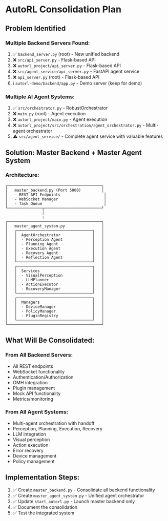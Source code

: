 # AutoRL Consolidation Plan

## Problem Identified

### Multiple Backend Servers Found:
1. ✅ `backend_server.py` (root) - New unified backend
2. ❌ `src/api_server.py` - Flask-based API
3. ❌ `autorl_project/api_server.py` - Flask-based API
4. ❌ `src/agent_service/api_server.py` - FastAPI agent service
5. ❌ `api_server.py` (root) - Flask-based API
6. ℹ️  `autorl-demo/backend/app.py` - Demo server (keep for demo)

### Multiple AI Agent Systems:
1. ✅ `src/orchestrator.py` - RobustOrchestrator
2. ❌ `main.py` (root) - Agent execution
3. ❌ `autorl_project/main.py` - Agent execution
4. ❌ `autorl_project/src/orchestration/agent_orchestrator.py` - Multi-agent orchestrator
5. ⚠️  `src/agent_service/` - Complete agent service with valuable features

## Solution: Master Backend + Master Agent System

### Architecture:
```
┌─────────────────────────────────────────┐
│   master_backend.py (Port 5000)         │
│   - REST API Endpoints                   │
│   - WebSocket Manager                    │
│   - Task Queue                           │
└───────────────┬─────────────────────────┘
                │
                ↓
┌─────────────────────────────────────────┐
│   master_agent_system.py                │
│   ┌─────────────────────────────────┐   │
│   │  AgentOrchestrator              │   │
│   │  - Perception Agent             │   │
│   │  - Planning Agent               │   │
│   │  - Execution Agent              │   │
│   │  - Recovery Agent               │   │
│   │  - Reflection Agent             │   │
│   └─────────────────────────────────┘   │
│   ┌─────────────────────────────────┐   │
│   │  Services                       │   │
│   │  - VisualPerception             │   │
│   │  - LLMPlanner                   │   │
│   │  - ActionExecutor               │   │
│   │  - RecoveryManager              │   │
│   └─────────────────────────────────┘   │
│   ┌─────────────────────────────────┐   │
│   │  Managers                       │   │
│   │  - DeviceManager                │   │
│   │  - PolicyManager                │   │
│   │  - PluginRegistry               │   │
│   └─────────────────────────────────┘   │
└─────────────────────────────────────────┘
```

## What Will Be Consolidated:

### From All Backend Servers:
- All REST endpoints
- WebSocket functionality
- Authentication/Authorization
- OMH integration
- Plugin management
- Mock API functionality
- Metrics/monitoring

### From All Agent Systems:
- Multi-agent orchestration with handoff
- Perception, Planning, Execution, Recovery
- LLM integration
- Visual perception
- Action execution
- Error recovery
- Device management
- Policy management

## Implementation Steps:

1. ✅ Create `master_backend.py` - Consolidate all backend functionality
2. ✅ Create `master_agent_system.py` - Unified agent orchestrator
3. ✅ Update `start_autorl.py` - Launch master backend only
4. ✅ Document the consolidation
5. ✅ Test the integrated system

